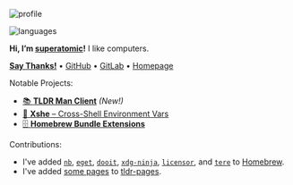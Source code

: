 ![profile][stat-profile]

![languages][stat-languages]

**Hi, I’m [superatomic]!** I like computers.

[**Say Thanks!**](https://saythanks.io/to/superatomic) • [GitHub][github] • [GitLab][gitlab] • [Homepage][superatomic]

Notable Projects:

- [📚 **TLDR Man Client**][tldr-gh] *(New!)*
- [🐚 **Xshe** – Cross-Shell Environment Vars][xshe-gh]
- [🗄 **Homebrew Bundle Extensions**][bundle-ext]

Contributions:

- I've added [`nb`], [`eget`], [`dooit`], [`xdg-ninja`], [`licensor`], and [`tere`] to [Homebrew](https://brew.sh).
- I've added [some pages][tldr-pages-added] to [tldr-pages](https://github.com/tldr-pages/tldr).

[`nb`]: https://github.com/xwmx/nb
[`eget`]: https://github.com/zyedidia/eget
[`dooit`]: https://github.com/kraanzu/dooit
[`xdg-ninja`]: https://github.com/b3nj5m1n/xdg-ninja
[`licensor`]: https://github.com/raftario/licensor
[`tere`]: https://github.com/mgunyho/tere

[tldr-pages-added]: https://github.com/tldr-pages/tldr/pulls?q=author%3Asuperatomic+is%3Amerged+add+page

[superatomic]: https://superatomic.dev
[github]: https://github.com/superatomic
[gitlab]: https://gitlab.com/superatomic
[xshe]: https://xshe.superatomic.dev
[tldr-gh]: https://github.com/superatomic/tldr-man-client
[xshe-gh]: https://github.com/superatomic/xshe
[bundle-ext]: https://github.com/superatomic/homebrew-bundle-extensions

[stat-profile]: https://github-readme-stats.vercel.app/api?username=superatomic&theme=calm&border_radius=18&show_icons=true&count_private=true&bg_color=0000&hide_border=true&disable_animations=true&hide_rank=true
[stat-languages]: https://github-readme-stats.vercel.app/api/top-langs?username=superatomic&theme=calm&border_radius=18&layout=compact&bg_color=0000&hide_border=true&langs_count=6
